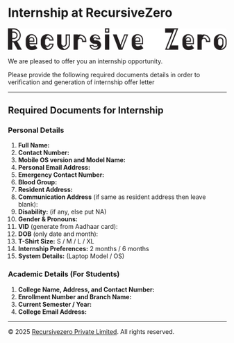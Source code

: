 # Internship at RecursiveZero

![Logo](<Recursive Zero - Black.svg>)

We are pleased to offer you an internship opportunity.

Please provide the following required documents details in order to verification and generation of internship offer letter

---

## Required Documents for Internship

### Personal Details

1. **Full Name:**
2. **Contact Number:**
3. **Mobile OS version and Model Name:**
4. **Personal Email Address:**
5. **Emergency Contact Number:**
6. **Blood Group:**
7. **Resident Address:**
8. **Communication Address** (if same as resident address then leave blank):
9. **Disability:** (if any, else put NA)
10. **Gender & Pronouns:**
11. **VID** (generate from Aadhaar card):
12. **DOB** (only date and month):
13. **T-Shirt Size:** S / M / L / XL
14. **Internship Preferences:** 2 months / 6 months
15. **System Details:** (Laptop Model / OS)

### Academic Details (For Students)

1. **College Name, Address, and Contact Number:**
2. **Enrollment Number and Branch Name:**
3. **Current Semester / Year:**
4. **College Email Address:**

---

© 2025 [Recursivezero Private Limited][company]. All rights reserved.

[company]: https://recursivezero.com
